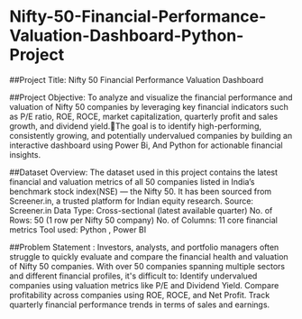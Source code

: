 # Nifty-50-Financial-Performance-Valuation-Dashboard-Python-Project

##Project Title: Nifty 50 Financial Performance Valuation Dashboard 

##Project Objective: To analyze and visualize the financial performance and valuation of Nifty 50 companies
 by leveraging key financial indicators such as P/E ratio, ROE, ROCE, 
market capitalization, quarterly profit and sales growth, and dividend yield.The goal is to identify high-performing, consistently growing, and 
potentially undervalued companies by building an interactive dashboard using Power Bi, 
And Python for actionable financial insights.

##Dataset Overview: The dataset used in this project contains the latest financial and valuation metrics of all 50 companies listed in India’s benchmark stock index(NSE) — the Nifty 50. It has been sourced from Screener.in, a trusted platform for Indian equity research.
Source: Screener.in
Data Type: Cross-sectional (latest available quarter)
No. of Rows: 50 (1 row per Nifty 50 company)
No. of Columns: 11 core financial metrics
Tool used: Python , Power BI

##Problem Statement : Investors, analysts, and portfolio managers often struggle to quickly evaluate and compare the financial health and valuation of Nifty 50 companies. With over 50 companies spanning multiple sectors and different financial profiles, 
it's difficult to:
Identify undervalued companies using valuation metrics like P/E and Dividend Yield.
Compare profitability across companies using ROE, ROCE, and Net Profit.
Track quarterly financial performance trends in terms of sales and earnings.




